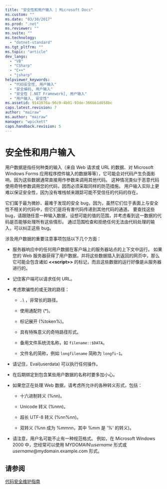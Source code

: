```yaml
---
title: "安全性和用户输入 | Microsoft Docs"
ms.custom: ""
ms.date: "03/30/2017"
ms.prod: ".net"
ms.reviewer: ""
ms.suite: ""
ms.technology: 
  - "dotnet-standard"
ms.tgt_pltfrm: ""
ms.topic: "article"
dev_langs: 
  - "VB"
  - "CSharp"
  - "C++"
  - "jsharp"
helpviewer_keywords: 
  - "代码安全性, 用户输入"
  - "安全编码, 用户输入"
  - "安全性 [.NET Framework], 用户输入"
  - "用户输入, 安全性"
ms.assetid: 9141076a-96c9-4b01-93de-366bb1d858bc
caps.latest.revision: 7
author: "mairaw"
ms.author: "mairaw"
manager: "wpickett"
caps.handback.revision: 5
---
```

# 安全性和用户输入
用户数据是指任何种类的输入（来自 Web 请求或 URL 的数据、对 Microsoft Windows Forms 应用程序控件输入的数据等等），它可能会对代码产生负面影响，因为这些数据通常直接用作参数来调用其他代码。  这种情况类似于恶意代码使用奇特参数调用您的代码，因而必须采取同样的防范措施。  用户输入实际上更难以保证安全性，因为没有堆栈帧来跟踪可能不受信任的代码的存在。  
  
 它们属于最为微妙、最难于发现的安全 bug，因为，虽然它们位于表面上与安全性不相关的代码中，但它们是将有害代码传递到其他代码的通道。  要查找这些 bug，请跟随任意一种输入数据，设想可能的值的范围，并考虑看到这一数据的代码是否能够处理所有这些情形。  通过范围检查和拒绝任何无法由代码处理的输入，可以纠正这些 bug。  
  
 涉及用户数据的重要注意事项包括以下几个方面：  
  
-   服务器响应中的任何用户数据在客户端上的服务器站点的上下文中运行。  如果您的 Web 服务器获得了用户数据，并将这些数据插入到返回的网页中，那么它可能会包含诸如 **\<\<script\>\>** 的标记，而且这些数据的运行好像是从服务器进行的。  
  
-   记住客户端可以请求任何 URL。  
  
-   考虑欺骗性的或无效的路径：  
  
    -   ..\\ ，非常长的路径。  
  
    -   使用通配符 \(\*\)。  
  
    -   标记展开 \(%token%\)。  
  
    -   具有特殊意义的奇特路径形式。  
  
    -   备用文件系统流名称，如 `filename::$DATA`。  
  
    -   文件名的简称，例如 `longfilename` 简称为 `longfi~1`。  
  
-   请记住，Eval\(userdata\) 可以执行任何操作。  
  
-   在后期绑定到包含某些用户数据的名称时要多加小心。  
  
-   如果您正在处理 Web 数据，请考虑所允许的各种转义形式，包括：  
  
    -   十六进制转义 \(%nn\)。  
  
    -   Unicode 转义 \(%nnn\)。  
  
    -   超长 UTF\-8 转义 \(%nn%nn\)。  
  
    -   双转义 \(%nn 成为 %mmnn，其中 %mm 是 '%' 的转义\)。  
  
-   请注意，用户名可能不止有一种规范格式。  例如，在 Microsoft Windows 2000 中，您经常可以使用 MYDOMAIN\\*username* 形式或 *username*@mydomain.example.com 形式。  
  
## 请参阅  
 [代码安全维护指南](../../../docs/standard/security/secure-coding-guidelines.md)